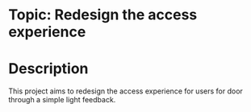 # Topic: Redesign the access experience

# Description

This project aims to redesign the access experience for users for door through a simple light feedback.
